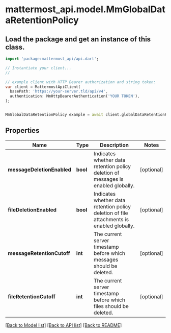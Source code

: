 # mattermost_api.model.MmGlobalDataRetentionPolicy

## Load the package and get an instance of this class.
```dart
import 'package:mattermost_api/api.dart';

// Instantiate your client...
//

// example client with HTTP Bearer authorization and string token:
var client = MattermostApiClient(
  basePath: 'https://your-server.tld/api/v4',
  authentication: MmHttpBearerAuthentication('YOUR TOKEN'),
);


MmGlobalDataRetentionPolicy example = await client.globalDataRetentionPolicy.FUNCTION_THAT_RETURNS_THIS_CLASS();

```

## Properties
Name | Type | Description | Notes
------------ | ------------- | ------------- | -------------
**messageDeletionEnabled** | **bool** | Indicates whether data retention policy deletion of messages is enabled globally. | [optional] 
**fileDeletionEnabled** | **bool** | Indicates whether data retention policy deletion of file attachments is enabled globally. | [optional] 
**messageRetentionCutoff** | **int** | The current server timestamp before which messages should be deleted. | [optional] 
**fileRetentionCutoff** | **int** | The current server timestamp before which files should be deleted. | [optional] 

[[Back to Model list]](../GENERATED_README.md#documentation-for-models) [[Back to API list]](../GENERATED_README.md#documentation-for-api-endpoints) [[Back to README]](../GENERATED_README.md)


